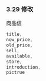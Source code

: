 ### 3.29 修改

商品信

```C++
title,
now_price,
old_price,
sell,
available,
store,
introduction,
pictrue
```

